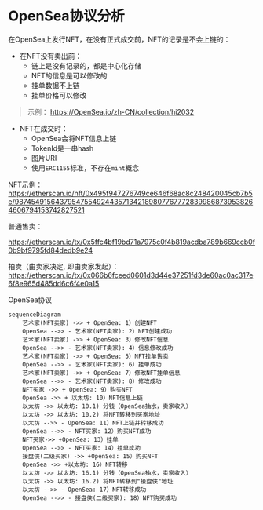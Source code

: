 # OpenSea协议分析

在OpenSea上发行NFT，在没有正式成交前，NFT的记录是不会上链的：

- 在NFT没有卖出前：
  - 链上是没有记录的，都是中心化存储
  - NFT的信息是可以修改的
  - 挂单数据不上链
  - 挂单价格可以修改


> 示例： https://OpenSea.io/zh-CN/collection/hi2032


- NFT在成交时：
  - OpenSea会将NFT信息上链
  - TokenId是一串hash
  - 图片URI 
  - 使用`ERC1155`标准，不存在`mint`概念

NFT示例：https://etherscan.io/nft/0x495f947276749ce646f68ac8c248420045cb7b5e/98745491564379547554924435713421898077677728399868739538264606794153742827521


普通售卖：

https://etherscan.io/tx/0x5ffc4bf19bd71a7975c0f4b819acdba789b669ccb0f0b9bf9795fd84dedb9e24

拍卖（由卖家决定, 即由卖家发起）：
https://etherscan.io/tx/0x066b6fceed0601d3d44e37251fd3de60ac0ac317e6f8e965d485dd6c6f4e0a15



OpenSea协议

```mermaid
sequenceDiagram 
    艺术家(NFT卖家) ->> + OpenSea: 1）创建NFT
    OpenSea -->> - 艺术家(NFT卖家): 2）NFT创建成功
    艺术家(NFT卖家) ->> + OpenSea: 3）修改NFT信息
    OpenSea -->> - 艺术家(NFT卖家): 4）信息修改成功
    艺术家(NFT卖家) ->> + OpenSea: 5）NFT挂单售卖
    OpenSea -->> - 艺术家(NFT卖家): 6）挂单成功
    艺术家(NFT卖家) ->> + OpenSea: 7）修改NFT挂单信息
    OpenSea -->> - 艺术家(NFT卖家): 8）修改成功
    NFT买家 ->> + OpenSea: 9）购买NFT
    OpenSea ->> + 以太坊: 10）NFT信息上链
    以太坊 ->> 以太坊: 10.1) 分钱（OpenSea抽水，卖家收入）
    以太坊 ->> 以太坊: 10.2) 将NFT转移到买家地址
    以太坊 -->> - OpenSea: 11）NFT上链并转移成功
    OpenSea -->> - NFT买家: 12）购买NFT成功 
    NFT买家->> +OpenSea: 13）挂单
    OpenSea -->> - NFT买家: 14）挂单成功
    接盘侠(二级买家) ->> +OpenSea: 15）购买NFT
    OpenSea ->> +以太坊: 16）NFT转移
    以太坊 ->> 以太坊: 16.1) 分钱（OpenSea抽水，卖家收入）
    以太坊 ->> 以太坊: 16.2) 将NFT转移到"接盘侠"地址
    以太坊 -->> - OpenSea: 17）NFT转移成功
    OpenSea -->> - 接盘侠(二级买家): 18）NFT购买成功



```